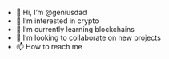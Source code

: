 - 👋 Hi, I’m @geniusdad
- 👀 I’m interested in crypto
- 🌱 I’m currently learning blockchains
- 💞️ I’m looking to collaborate on new projects
- 📫 How to reach me 

<!---
geniusdad/geniusdad is a ✨ special ✨ repository because its `README.md` (this file) appears on your GitHub profile.
You can click the Preview link to take a look at your changes.
--->
